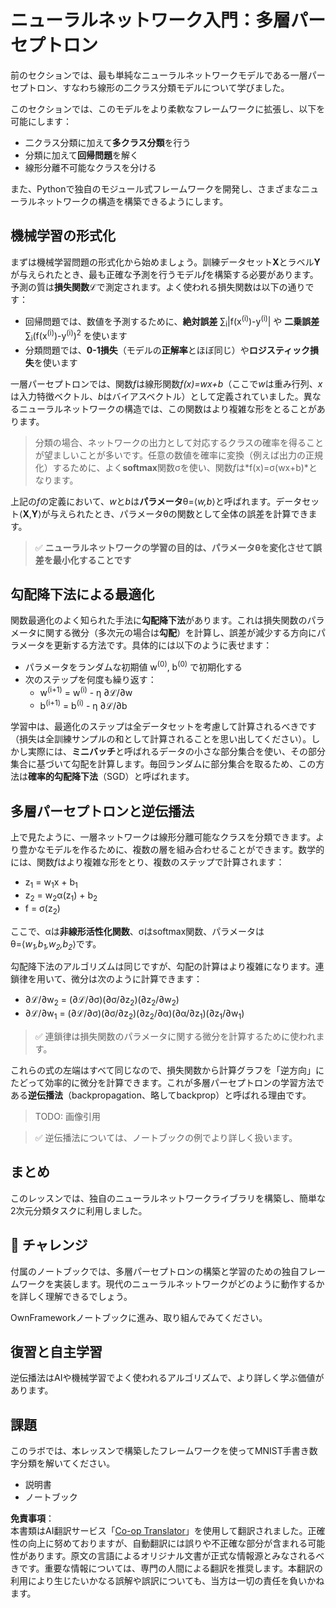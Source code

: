 <!--
CO_OP_TRANSLATOR_METADATA:
{
  "original_hash": "df98b2c59f87d8543135301e87969f70",
  "translation_date": "2025-07-09T16:42:48+00:00",
  "source_file": "15-rag-and-vector-databases/data/own_framework.md",
  "language_code": "ja"
}
-->
# ニューラルネットワーク入門：多層パーセプトロン

前のセクションでは、最も単純なニューラルネットワークモデルである一層パーセプトロン、すなわち線形の二クラス分類モデルについて学びました。

このセクションでは、このモデルをより柔軟なフレームワークに拡張し、以下を可能にします：

* 二クラス分類に加えて**多クラス分類**を行う
* 分類に加えて**回帰問題**を解く
* 線形分離不可能なクラスを分ける

また、Pythonで独自のモジュール式フレームワークを開発し、さまざまなニューラルネットワークの構造を構築できるようにします。

## 機械学習の形式化

まずは機械学習問題の形式化から始めましょう。訓練データセット**X**とラベル**Y**が与えられたとき、最も正確な予測を行うモデル*f*を構築する必要があります。予測の質は**損失関数**ℒで測定されます。よく使われる損失関数は以下の通りです：

* 回帰問題では、数値を予測するために、**絶対誤差** ∑<sub>i</sub>|f(x<sup>(i)</sup>)-y<sup>(i)</sup>| や **二乗誤差** ∑<sub>i</sub>(f(x<sup>(i)</sup>)-y<sup>(i)</sup>)<sup>2</sup> を使います
* 分類問題では、**0-1損失**（モデルの**正解率**とほぼ同じ）や**ロジスティック損失**を使います

一層パーセプトロンでは、関数*f*は線形関数*f(x)=wx+b*（ここで*w*は重み行列、*x*は入力特徴ベクトル、*b*はバイアスベクトル）として定義されていました。異なるニューラルネットワークの構造では、この関数はより複雑な形をとることがあります。

> 分類の場合、ネットワークの出力として対応するクラスの確率を得ることが望ましいことが多いです。任意の数値を確率に変換（例えば出力の正規化）するために、よく**softmax**関数σを使い、関数*f*は*f(x)=σ(wx+b)*となります。

上記の*f*の定義において、*w*と*b*は**パラメータ**θ=⟨*w,b*⟩と呼ばれます。データセット⟨**X**,**Y**⟩が与えられたとき、パラメータθの関数として全体の誤差を計算できます。

> ✅ **ニューラルネットワークの学習の目的は、パラメータθを変化させて誤差を最小化することです**

## 勾配降下法による最適化

関数最適化のよく知られた手法に**勾配降下法**があります。これは損失関数のパラメータに関する微分（多次元の場合は**勾配**）を計算し、誤差が減少する方向にパラメータを更新する方法です。具体的には以下のように表せます：

* パラメータをランダムな初期値 w<sup>(0)</sup>, b<sup>(0)</sup> で初期化する
* 次のステップを何度も繰り返す：
    - w<sup>(i+1)</sup> = w<sup>(i)</sup> - η ∂ℒ/∂w
    - b<sup>(i+1)</sup> = b<sup>(i)</sup> - η ∂ℒ/∂b

学習中は、最適化のステップは全データセットを考慮して計算されるべきです（損失は全訓練サンプルの和として計算されることを思い出してください）。しかし実際には、**ミニバッチ**と呼ばれるデータの小さな部分集合を使い、その部分集合に基づいて勾配を計算します。毎回ランダムに部分集合を取るため、この方法は**確率的勾配降下法**（SGD）と呼ばれます。

## 多層パーセプトロンと逆伝播法

上で見たように、一層ネットワークは線形分離可能なクラスを分類できます。より豊かなモデルを作るために、複数の層を組み合わせることができます。数学的には、関数*f*はより複雑な形をとり、複数のステップで計算されます：

* z<sub>1</sub> = w<sub>1</sub>x + b<sub>1</sub>
* z<sub>2</sub> = w<sub>2</sub>α(z<sub>1</sub>) + b<sub>2</sub>
* f = σ(z<sub>2</sub>)

ここで、αは**非線形活性化関数**、σはsoftmax関数、パラメータはθ=⟨*w<sub>1</sub>,b<sub>1</sub>,w<sub>2</sub>,b<sub>2</sub>*⟩です。

勾配降下法のアルゴリズムは同じですが、勾配の計算はより複雑になります。連鎖律を用いて、微分は次のように計算できます：

* ∂ℒ/∂w<sub>2</sub> = (∂ℒ/∂σ)(∂σ/∂z<sub>2</sub>)(∂z<sub>2</sub>/∂w<sub>2</sub>)
* ∂ℒ/∂w<sub>1</sub> = (∂ℒ/∂σ)(∂σ/∂z<sub>2</sub>)(∂z<sub>2</sub>/∂α)(∂α/∂z<sub>1</sub>)(∂z<sub>1</sub>/∂w<sub>1</sub>)

> ✅ 連鎖律は損失関数のパラメータに関する微分を計算するために使われます。

これらの式の左端はすべて同じなので、損失関数から計算グラフを「逆方向」にたどって効率的に微分を計算できます。これが多層パーセプトロンの学習方法である**逆伝播法**（backpropagation、略してbackprop）と呼ばれる理由です。

> TODO: 画像引用

> ✅ 逆伝播法については、ノートブックの例でより詳しく扱います。

## まとめ

このレッスンでは、独自のニューラルネットワークライブラリを構築し、簡単な2次元分類タスクに利用しました。

## 🚀 チャレンジ

付属のノートブックでは、多層パーセプトロンの構築と学習のための独自フレームワークを実装します。現代のニューラルネットワークがどのように動作するかを詳しく理解できるでしょう。

OwnFrameworkノートブックに進み、取り組んでみてください。

## 復習と自主学習

逆伝播法はAIや機械学習でよく使われるアルゴリズムで、より詳しく学ぶ価値があります。

## 課題

このラボでは、本レッスンで構築したフレームワークを使ってMNIST手書き数字分類を解いてください。

* 説明書
* ノートブック

**免責事項**：  
本書類はAI翻訳サービス「[Co-op Translator](https://github.com/Azure/co-op-translator)」を使用して翻訳されました。正確性の向上に努めておりますが、自動翻訳には誤りや不正確な部分が含まれる可能性があります。原文の言語によるオリジナル文書が正式な情報源とみなされるべきです。重要な情報については、専門の人間による翻訳を推奨します。本翻訳の利用により生じたいかなる誤解や誤訳についても、当方は一切の責任を負いかねます。